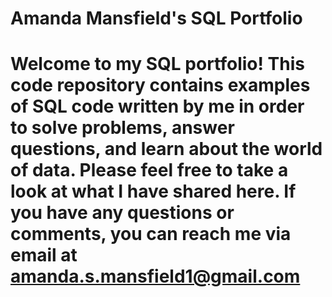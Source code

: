 # Amanda Mansfield's SQL Portfolio

# Welcome to my SQL portfolio! This code repository contains examples of SQL code written by me in order to solve problems, answer questions, and learn about the world of data. Please feel free to take a look at what I have shared here. If you have any questions or comments, you can reach me via email at amanda.s.mansfield1@gmail.com
